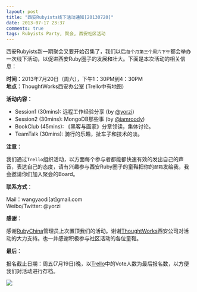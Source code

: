 ```yaml
---
layout: post
title: "西安Rubyists线下活动通知[20130720]"
date: 2013-07-17 23:37
comments: true
tags: Rubyists Party, 聚会, 西安社区活动
---
```

西安Rubyists新一期聚会又要开始召集了，我们以后`每个月第三个周六下午`都会举办一次线下活动，以促进西安Ruby圈子的发展和壮大。下面是本次活动的相关信息：

**时间**：2013年7月20日（周六），下午1：30PM到4：30PM <br />
**地点**：ThoughtWorks西安办公室 (Trello中有地图)

**活动内容：**

- Session1 (30mins): 远程工作经验分享 (by [@yorzi]) 
- Session2 (30mins): MongoDB那些事 (by [@iamroody]) 
- BookClub (45mins): 《黑客与画家》分章领读，集体讨论。
- TeamTalk (30mins): 骑行的乐趣，扯车子和技术的淡。

**注意**：

我们通过`Trello`组织活动，以方面每个参与者都能都快速有效的发出自己的声音，表达自己的态度，请有兴趣参与西安Ruby圈子的童鞋把你的`邮箱`发给我，我会邀请你们加入聚会的Board。

**联系方式**：

Mail：wangyaodi[at]gmail.com <br/>
Weibo/Twitter: @yorzi

**感谢**：

感谢[RubyChina]管理员上次置顶我们的活动。谢谢[ThoughtWorks]西安公司对活动的大力支持。也一并感谢积极参与社区活动的各位童鞋。

**最后**：

报名截止日期：周五(7月19日)晚，以[Trello]中的Vote人数为最后报名数，以方便我们对活动进行存档。

![](http://l.ruby-china.org/photo/c55523b9e24a70cfa117c5b313b62e10.png)

[@yorzi]: http://weibo.com/yorzi
[@iamroody]: http://weibo.com/iamroody
[ThoughtWorks]: http://www.thoughtworks.com/
[Trello]: https://trello.com/b/JqfZQq2W/xi-an-rubyists-party
[RubyChina]: http://ruby-china.org/

